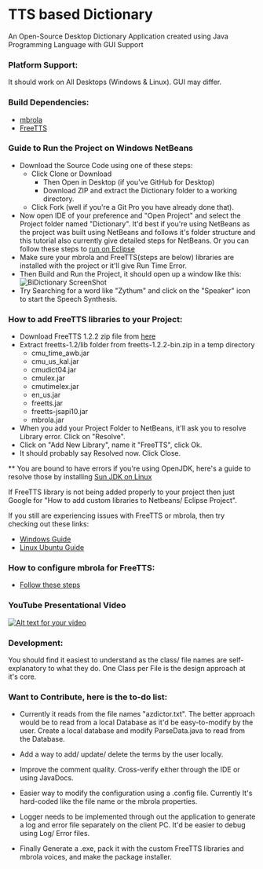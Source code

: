 # TTS based Dictionary
An Open-Source Desktop Dictionary Application created using Java Programming Language with GUI Support

### Platform Support: 
It should work on All Desktops (Windows & Linux). GUI may differ.

### Build Dependencies:
* [mbrola](http://tcts.fpms.ac.be/synthesis/mbrola.html)
* [FreeTTS](http://freetts.sourceforge.net/docs/index.php)

### Guide to Run the Project on Windows NetBeans
* Download the Source Code using one of these steps:
  * Click Clone or Download
    * Then Open in Desktop (if you've GitHub for Desktop)
    * Download ZIP and extract the Dictionary folder to a working directory.
  * Click Fork (well if you're a Git Pro you have already done that).
* Now open IDE of your preference and "Open Project" and select the Project folder named "Dictionary".
  It'd best if you're using NetBeans as the project was built using NetBeans and follows it's folder structure and this tutorial also currently give detailed steps for NetBeans.
  Or you can follow these steps to [run on Eclipse](http://stackoverflow.com/questions/21535023/how-to-get-your-netbeans-project-into-eclipse)
* Make sure your mbrola and FreeTTS(steps are below) libraries are installed with the project or it'll give Run Time Error.
* Then Build and Run the Project, it should open up a window like this: 
  ![BiDictionary ScreenShot](https://i.imgur.com/WfZgag2.png "ScreenShot")
* Try Searching for a word like "Zythum" and click on the "Speaker" icon to start the Speech Synthesis.

### How to add FreeTTS libraries to your Project:
* Download FreeTTS 1.2.2 zip file from [here](https://sourceforge.net/projects/freetts/files/FreeTTS/FreeTTS%201.2.2/freetts-1.2.2-bin.zip/download)
* Extract freetts-1.2/lib folder from freetts-1.2.2-bin.zip in a temp directory
  * cmu_time_awb.jar
  * cmu_us_kal.jar
  * cmudict04.jar
  * cmulex.jar
  * cmutimelex.jar
  * en_us.jar
  * freetts.jar
  * freetts-jsapi10.jar
  * mbrola.jar
* When you add your Project Folder to NetBeans, it'll ask you to resolve Library error. Click on "Resolve".
* Click on "Add New Library", name it "FreeTTS", click Ok.
* It should probably say Resolved now. Click Close.

** You are bound to have errors if you're using OpenJDK, here's a guide to resolve those by installing [Sun JDK on Linux](http://www.devsniper.com/ubuntu-12-04-install-sun-jdk-6-7/)

If FreeTTS library is not being added properly to your project then just Google for "How to add custom libraries to Netbeans/ Eclipse Project".

If you still are experiencing issues with FreeTTS or mbrola, then try checking out these links:
* [Windows Guide](http://stackoverflow.com/questions/26236562/mbrola-voices-with-freetts-windows)
* [Linux Ubuntu Guide](http://stackoverflow.com/q/5501394/5346439)

### How to configure mbrola for FreeTTS:
* [Follow these steps](http://freetts.sourceforge.net/mbrola/README.html)

### YouTube Presentational Video
[![Alt text for your video](https://i.ytimg.com/vi/o8PURZvvyvk/maxresdefault.jpg)](https://youtu.be/o8PURZvvyvk)

### Development:
You should find it easiest to understand as the class/ file names are self-explanatory to what they do. 
One Class per File is the design approach at it's core.

### Want to Contribute, here is the to-do list:
* Currently it reads from the file names "azdictor.txt". The better approach would be to read from a local Database as it'd be easy-to-modify by the user.
  Create a local database and modify ParseData.java to read from the Database.
  
* Add a way to add/ update/ delete the terms by the user locally.

* Improve the comment quality. Cross-verify either through the IDE or using JavaDocs.

* Easier way to modify the configuration using a .config file. Currently It's hard-coded like the file name or the mbrola properties.

* Logger needs to be implemented through out the application to generate a log and error file separately on the client PC. It'd be easier to debug using Log/ Error files.

* Finally Generate a .exe, pack it with the custom FreeTTS libraries and mbrola voices, and make the package installer.
